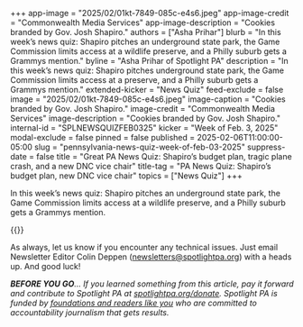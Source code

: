 +++
app-image = "2025/02/01kt-7849-085c-e4s6.jpeg"
app-image-credit = "Commonwealth Media Services"
app-image-description = "Cookies branded by Gov. Josh Shapiro."
authors = ["Asha Prihar"]
blurb = "In this week’s news quiz: Shapiro pitches an underground state park, the Game Commission limits access at a wildlife preserve, and a Philly suburb gets a Grammys mention."
byline = "Asha Prihar of Spotlight PA"
description = "In this week’s news quiz: Shapiro pitches underground state park, the Game Commission limits access at a preserve, and a Philly suburb gets a Grammys mention."
extended-kicker = "News Quiz"
feed-exclude = false
image = "2025/02/01kt-7849-085c-e4s6.jpeg"
image-caption = "Cookies branded by Gov. Josh Shapiro."
image-credit = "Commonwealth Media Services"
image-description = "Cookies branded by Gov. Josh Shapiro."
internal-id = "SPLNEWSQUIZFEB0325"
kicker = "Week of Feb. 3, 2025"
modal-exclude = false
pinned = false
published = 2025-02-06T11:00:00-05:00
slug = "pennsylvania-news-quiz-week-of-feb-03-2025"
suppress-date = false
title = "Great PA News Quiz: Shapiro’s budget plan, tragic plane crash, and a new DNC vice chair"
title-tag = "PA News Quiz: Shapiro’s budget plan, new DNC vice chair"
topics = ["News Quiz"]
+++

In this week’s news quiz: Shapiro pitches an underground state park, the Game Commission limits access at a wildlife preserve, and a Philly suburb gets a Grammys mention.

{{<typeform id="01JKBJV8DMB9Z3EQYSWZ9GMNKX" >}}

As always, let us know if you encounter any technical issues. Just email Newsletter Editor Colin Deppen (newsletters@spotlightpa.org) with a heads up. And good luck!

<strong><em>BEFORE YOU GO</em></strong><em>… If you learned something from this article, pay it forward and contribute to Spotlight PA at </em><a href="http://spotlightpa.org/donate"><em>spotlightpa.org/donate</em></a><em>. Spotlight PA is funded by </em><a href="https://www.spotlightpa.org/support"><em>foundations and readers like you</em></a><em> who are committed to accountability journalism that gets results.</em>

